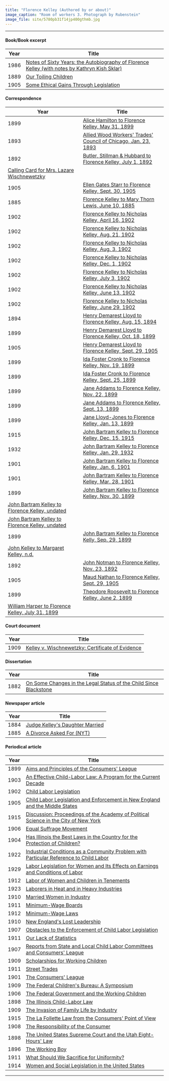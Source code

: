 ```yaml
---
title: "Florence Kelley (Authored by or about)"
image_caption: "Room of workers 3. Photograph by Rubenstein"
image_file: site/5780pb31f14jp400gthmb.jpg
---
```


---
#### Book/Book excerpt
Year | Title
--- | ---
1986 | [Notes of Sixty Years: the Autobiography of Florence Kelley (with notes by Kathryn Kish Sklar)](/documents/fk_04451105.pdf)
1889 | [Our Toiling Children](/documents/fk_70090029.pdf)
1905 | [Some Ethical Gains Through Legislation](/documents/fk_01546261.pdf)

#### Correspondence
Year | Title
--- | ---
1899 | [Alice Hamilton to Florence Kelley, May 31, 1899](/documents/fk_31110055.pdf)
1893 | [Allied Wood Workers' Trades' Council of Chicago, Jan. 23, 1893](/documents/fk_31110052.pdf)
1892 | [Butler, Stillman & Hubbard to Florence Kelley, July 1, 1892](/documents/fk_31110051.pdf)
 | [Calling Card for Mrs. Lazare Wischnewetzky](/documents/fk_31110054.pdf)
1905 | [Ellen Gates Starr to Florence Kelley, Sept. 30, 1905](/documents/fk_31110068.pdf)
1885 | [Florence Kelley to Mary Thorn Lewis, June 10, 1885](/documents/fk_31110013.pdf)
1902 | [Florence Kelley to Nicholas Kelley, April 16, 1902](/documents/fk_31110070.pdf)
1902 | [Florence Kelley to Nicholas Kelley, Aug. 21, 1902](/documents/fk_31110071.pdf)
1902 | [Florence Kelley to Nicholas Kelley, Aug. 3, 1902](/documents/fk_31110072.pdf)
1902 | [Florence Kelley to Nicholas Kelley, Dec. 1, 1902](/documents/fk_31110073.pdf)
1902 | [Florence Kelley to Nicholas Kelley, July 3, 1902](/documents/fk_31110074.pdf)
1902 | [Florence Kelley to Nicholas Kelley, June 13, 1902](/documents/fk_31110075.pdf)
1902 | [Florence Kelley to Nicholas Kelley, June 29, 1902](/documents/fk_31110076.pdf)
1894 | [Henry Demarest Lloyd to Florence Kelley, Aug. 15, 1894](/documents/fk_31110053.pdf)
1899 | [Henry Demarest Lloyd to Florence Kelley, Oct. 18, 1899](/documents/fk_31110061.pdf)
1905 | [Henry Demarest Lloyd to Florence Kelley, Sept. 29, 1905](/documents/fk_31110066.pdf)
1899 | [Ida Foster Cronk to Florence Kelley, Nov. 19, 1899](/documents/fk_31110060.pdf)
1899 | [Ida Foster Cronk to Florence Kelley, Sept. 25, 1899](/documents/fk_31110062.pdf)
1899 | [Jane Addams to Florence Kelley, Nov. 22, 1899](/documents/fk_31110063.pdf)
1899 | [Jane Addams to Florence Kelley, Sept. 13, 1899](/documents/fk_31110059.pdf)
1899 | [Jane Lloyd-Jones to Florence Kelley, Jan. 13, 1899](/documents/fk_31110056.pdf)
1915 | [John Bartram Kelley to Florence Kelley, Dec. 15, 1915](/documents/fk_31110083.pdf)
1932 | [John Bartram Kelley to Florence Kelley, Jan. 29, 1932](/documents/fk_31110084.pdf)
1901 | [John Bartram Kelley to Florence Kelley, Jan. 6, 1901](/documents/fk_31110079.pdf)
1901 | [John Bartram Kelley to Florence Kelley, Mar. 28, 1901](/documents/fk_31110080.pdf)
1899 | [John Bartram Kelley to Florence Kelley, Nov. 30, 1899](/documents/fk_31110078.pdf)
 | [John Bartram Kelley to Florence Kelley, undated](/documents/fk_31110081.pdf)
 | [John Bartram Kelley to Florence Kelley, undated](/documents/fk_31110082.pdf)
1899 | [John Bartram Kelley to Florence Kelly, Sep. 29, 1899](/documents/fk_31110077.pdf)
 | [John Kelley to Margaret Kelley, n.d.](/documents/fk_31110081.pdf)
1892 | [John Notman to Florence Kelley, Nov. 23, 1892](/documents/fk_31110050.pdf)
1905 | [Maud Nathan to Florence Kelley, Sept. 29, 1905](/documents/fk_31110067.pdf)
1899 | [Theodore Roosevelt to Florence Kelley, June 2, 1899](/documents/fk_31110057.pdf)
 | [William Harper to Florence Kelley, July 31, 1899](/documents/fk_31110058.pdf)

#### Court document
Year | Title
--- | ---
1909 | [Kelley v. Wischnewetzky: Certificate of Evidence](/documents/fk_99000005_01.pdf)

#### Dissertation
Year | Title
--- | ---
1882 | [On Some Changes in the Legal Status of the Child Since Blackstone](/documents/fk_9284629.pdf)

#### Newspaper article
Year | Title
--- | ---
1884 | [Judge Kelley's Daughter Married](/documents/fk_31110004.pdf)
1885 | [A Divorce Asked For (NYT)](/documents/fk_31110001.pdf)

#### Periodical article
Year | Title
--- | ---
1899 | [Aims and Principles of the Consumers' League](/documents/fk_2761531.pdf)
1903 | [An Effective Child-Labor Law: A Program for the Current Decade](/documents/fk_1010296.pdf)
1902 | [Child Labor Legislation](/documents/fk_1009969.pdf)
1905 | [Child Labor Legislation and Enforcement in New England and the Middle States](/documents/fk_1010930.pdf)
1915 | [Discussion: Proceedings of the Academy of Political Science in the City of New York](/documents/fk_01193321.pdf)
1906 | [Equal Suffrage Movement](/documents/fk_03403067.pdf)
1904 | [Has Illinois the Best Laws in the Country for the Protection of Children?](/documents/fk_07395765.pdf)
1922 | [Industrial Conditions as a Community Problem with Particular Reference to Child Labor](/documents/fk_1014953.pdf)
1929 | [Labor Legislation for Women and Its Effects on Earnings and Conditions of Labor](/documents/fk_1017209.pdf)
1912 | [Labor of Women and Children in Tenements](/documents/fk_01171968.pdf)
1923 | [Laborers in Heat and in Heavy Industries](/documents/fk_1015006.pdf)
1910 | [Married Women in Industry](/documents/fk_01171700.pdf)
1911 | [Minimum-Wage Boards](/documents/fk_2763166.pdf)
1912 | [Minimum-Wage Laws](/documents/fk_01820546.pdf)
1910 | [New England's Lost Leadership](/documents/fk_1011408.pdf)
1907 | [Obstacles to the Enforcement of Child Labor Legislation](/documents/fk_1010417.pdf)
1911 | [Our Lack of Statistics](/documents/fk_1011128.pdf)
1907 | [Reports from State and Local Child Labor Committees and Consumers' League](/documents/fk_1010431.pdf)
1909 | [Scholarships for Working Children](/documents/fk_1011827.pdf)
1911 | [Street Trades](/documents/fk_1011885.pdf)
1901 | [The Consumers' League](/documents/fk_03402181.pdf)
1909 | [The Federal Children's Bureau: A Symposium](/documents/fk_1011821.pdf)
1906 | [The Federal Government and the Working Children](/documents/fk_1010787.pdf)
1898 | [The Illinois Child-Labor Law](/documents/fk_2761891.pdf)
1909 | [The Invasion of Family Life by Industry](/documents/fk_1011348.pdf)
1915 | [The La Follette Law from the Consumers' Point of View](/documents/fk_01193309.pdf)
1908 | [The Responsibility of the Consumer](/documents/fk_1010993.pdf)
1898 | [The United States Supreme Court and the Utah Eight-Hours' Law](/documents/fk_2761838.pdf)
1896 | [The Working Boy](/documents/fk_2761630.pdf)
1911 | [What Should We Sacrifice for Uniformity?](/documents/fk_1011872.pdf)
1914 | [Women and Social Legislation in the United States](/documents/.pdf)

---
